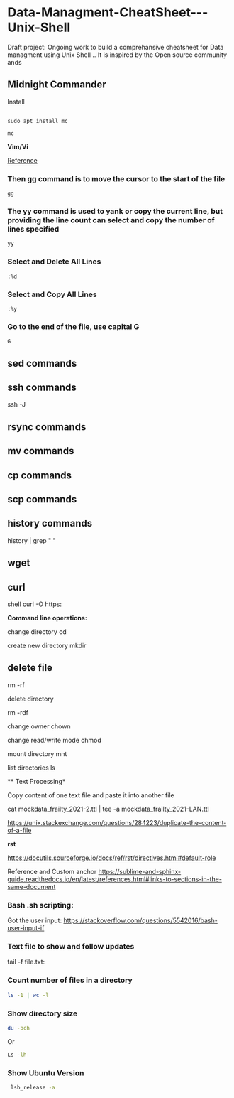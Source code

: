 # Data-Managment-CheatSheet---Unix-Shell
Draft project: Ongoing work to build a comprehansive cheatsheet for Data managment using Unix Shell .. It is inspired by the Open source community ands

**Midnight Commander**
---

Install
```

sudo apt install mc

```
```
mc
```

**Vim/Vi**

[Reference](https://linuxtect.com/how-to-select-all-in-vim-vi/)

### Then gg command is to move the cursor to the start of the file

``` 
gg

```


### The yy command is used to yank or copy the current line, but providing the line count can select and copy the number of lines specified 

``` 
yy 

```

 ### Select and Delete All Lines

```
:%d
```
 ### Select and Copy All Lines

```
:%y
```
### Go to the end of the file, use capital G
```
G
```


**sed commands**
----

**ssh commands**
----

ssh -J

**rsync commands**
----

**mv commands**
----

**cp commands**
----

**scp commands**
----

**history commands**
----

history | grep " "




**wget**
----

curl 
----

shell curl -O https:


**Command line operations:**

change directory cd 

create new directory mkdir

delete file 
---
rm -rf 

delete directory 

rm -rdf 

change owner chown

change read/write mode chmod 

mount directory mnt 

list directories ls 


** Text Processing*

Copy content of one text file and paste it into another file

cat mockdata_frailty_2021-2.ttl | tee -a mockdata_frailty_2021-LAN.ttl 

https://unix.stackexchange.com/questions/284223/duplicate-the-content-of-a-file

**rst**

https://docutils.sourceforge.io/docs/ref/rst/directives.html#default-role

Reference and Custom anchor
https://sublime-and-sphinx-guide.readthedocs.io/en/latest/references.html#links-to-sections-in-the-same-document

### Bash .sh scripting: 

Got the user input: https://stackoverflow.com/questions/5542016/bash-user-input-if

### Text file to show and follow updates 

tail -f file.txt: 


### Count number of files in a directory

```bash
ls -1 | wc -l
```

### Show directory size

```bash
du -bch
```
Or
```bash
Ls -lh
```

### Show Ubuntu Version

```bash
 lsb_release -a
```
